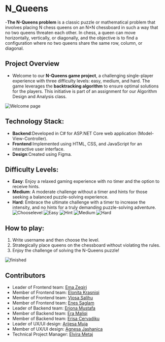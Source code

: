 # N_Queens
-**The N-Queens problem** is a classic puzzle or mathematical problem that involves placing N chess queens on an N×N chessboard in such a way that no two queens threaten each other. In chess, a queen can move horizontally, vertically, or diagonally, and the objective is to find a configuration where no two queens share the same row, column, or diagonal.

## Project Overview
- Welcome to our **N-Queens game project**, a challenging single-player experience with three difficulty levels: easy, medium, and hard. The game leverages the **backtracking algorithm** to ensure optimal solutions for the players. This initiative is part of an assignment for our Algorithm Design and Analysis class.

![Welcome page](https://github.com/elvirametaj/N_Queens/assets/118827510/deb2c29b-3f11-4862-9672-ac7f79a0805a|width=30)

## Technology Stack:
- **Backend**:Developed in C# for ASP.NET Core web application (Model-View-Controller).
- **Frontend**:Implemented using HTML, CSS, and JavaScript for an interactive user interface.
- **Design**:Created using Figma.

## Difficulty Levels:

- **Easy**: Enjoy a relaxed gaming experience with no timer and the option to receive hints.
- **Medium**: A moderate challenge without a timer and hints for those seeking a balanced puzzle-solving experience.
- **Hard**: Embrace the ultimate challenge with a timer to increase the intensity, and no hints for a truly demanding puzzle-solving adventure.
![Chooselevel](https://github.com/elvirametaj/N_Queens/assets/118827510/df8c0972-675b-4ca1-9c0a-f1177b1e0c3b|width=30)
![Easy](https://github.com/elvirametaj/N_Queens/assets/118827510/4a7966b7-3e4b-4b2b-9f39-ce678fb9600e|width=30)
![Hint](https://github.com/elvirametaj/N_Queens/assets/118827510/78ee68e6-c8a7-4895-b474-2dee9dac1ac5|width=30)
![Medium](https://github.com/elvirametaj/N_Queens/assets/118827510/c75fb11f-3f03-4a50-bbf0-d884c0e0d9ed|width=30)
![Hard](https://github.com/elvirametaj/N_Queens/assets/118827510/5b748a1e-f4e1-441c-9f0f-3b94e6593e19)



## How to play:

1. Write username and then choose the level.
2. Strategically place queens on the chessboard without violating the rules.
3. Enjoy the challenge of solving the N-Queens puzzle!

![finished](https://github.com/elvirametaj/N_Queens/assets/118827510/3bc01fef-858f-432d-b935-6b48cdca1fd6|width=30)



## Contributors

- Leader of Frontend team: [Ema Zeqiri](https://github.com/emazech)
- Member of Frontend team: [Elonita Krasniqi](https://github.com/ElonitaKrasniqi1)
- Member of Frontend team: [Vjosa Salihu](https://github.com/Vsalihu1)
- Member of Frontend team: [Enes Saglam](https://github.com/SAGLAMENES)
- Leader of Backend team: [Eriona Mustafa](https://github.com/ErionaM)
- Member of Backend team: [Era Maliqi](https://github.com/eramaliqi)
- Member of Backend team: [Erisa Cervadiku](https://github.com/erisa3002)
- Leader of UX/UI design: [Arijesa Muja](https://github.com/ArijesaMuja)
- Member of UX/UI design: [Agnesa Jashanica](https://github.com/agnesajashanicaa)
- Technical Project Manager: [Elvira Metaj](https://github.com/elvirametaj)
